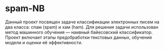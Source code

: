 # spam-NB
Данный проект посвящен задаче классификации электронных писем на два класса: спам (spam) и хам (ham). Для решения задачи использован метод машинного обучения — наивный байесовский классификатор. Проект включает этапы предобработки текстовых данных, обучения модели и оценки её эффективности.
